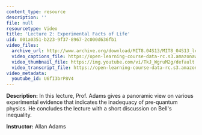 ```yaml
---
content_type: resource
description: ''
file: null
resourcetype: Video
title: 'Lecture 2: Experimental Facts of Life'
uid: 001a0351-b223-9f37-8967-2c000d636fb1
video_files:
  archive_url: http://www.archive.org/download/MIT8.04S13/MIT8_04S13_lec02_300k.mp4
  video_captions_file: https://open-learning-course-data-rc.s3.amazonaws.com/8-04-quantum-physics-i-spring-2013/120667fbbcb8511696efa6296fa7f55e_U6fI3brP8V4.vtt
  video_thumbnail_file: https://img.youtube.com/vi/TkJ_WgruM2g/default.jpg
  video_transcript_file: https://open-learning-course-data-rc.s3.amazonaws.com/8-04-quantum-physics-i-spring-2013/14382396f6ed289fb4137913c67b2c90_U6fI3brP8V4.pdf
video_metadata:
  youtube_id: U6fI3brP8V4
---
```


**Description:** In this lecture, Prof. Adams gives a panoramic view on various experimental evidence that indicates the inadequacy of pre-quantum physics. He concludes the lecture with a short discussion on Bell's inequality.

**Instructor:** Allan Adams
